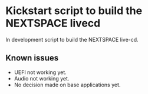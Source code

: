 # Kickstart script to build the NEXTSPACE livecd

In development script to build the NEXTSPACE live-cd.

## Known issues
- UEFI not working yet.
- Audio not working yet.
- No decision made on base applications yet.
